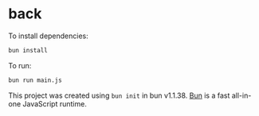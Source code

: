 # back

To install dependencies:

```bash
bun install
```

To run:

```bash
bun run main.js
```

This project was created using `bun init` in bun v1.1.38. [Bun](https://bun.sh) is a fast all-in-one JavaScript runtime.
